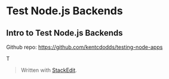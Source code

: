 # Test Node.js Backends

## Intro to Test Node.js Backends
Github repo: https://github.com/kentcdodds/testing-node-apps

T

> Written with [StackEdit](https://stackedit.io/).
<!--stackedit_data:
eyJoaXN0b3J5IjpbMTQ0ODg2NzI3LC0xMzEwMjg0OV19
-->